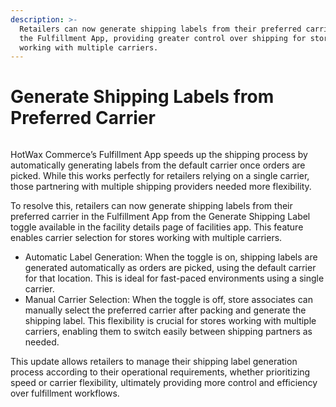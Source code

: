 ```yaml
---
description: >-
  Retailers can now generate shipping labels from their preferred carrier from
  the Fulfillment App, providing greater control over shipping for stores
  working with multiple carriers.
---
```


# Generate Shipping Labels from Preferred Carrier

<figure><img src="https://www.hotwax.co/hubfs/Fulfillment%203%20-%20Generate%20Shipping%20Labels%20from%20the%20Preferred%20Carrier.png" alt=""><figcaption></figcaption></figure>

HotWax Commerce’s Fulfillment App speeds up the shipping process by automatically generating labels from the default carrier once orders are picked. While this works perfectly for retailers relying on a single carrier, those partnering with multiple shipping providers needed more flexibility.

To resolve this, retailers can now generate shipping labels from their preferred carrier in the Fulfillment App from the Generate Shipping Label toggle available in the facility details page of  facilities app. This feature enables carrier selection for stores working with multiple carriers.

* Automatic Label Generation: When the toggle is on, shipping labels are generated automatically as orders are picked, using the default carrier for that location. This is ideal for fast-paced environments using a single carrier.
* Manual Carrier Selection: When the toggle is off, store associates can manually select the preferred carrier after packing and generate the shipping label. This flexibility is crucial for stores working with multiple carriers, enabling them to switch easily between shipping partners as needed.

This update allows retailers to manage their shipping label generation process according to their operational requirements, whether prioritizing speed or carrier flexibility, ultimately providing more control and efficiency over fulfillment workflows.
